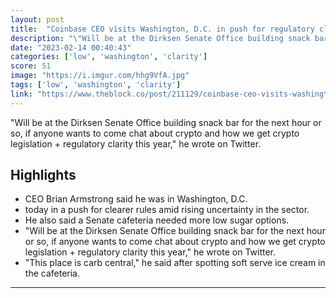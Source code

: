 ```yaml
---
layout: post
title:  "Coinbase CEO visits Washington, D.C. in push for regulatory clarity, less sugar"
description: "\"Will be at the Dirksen Senate Office building snack bar for the next hour or so, if anyone wants to come chat about crypto and how we get crypto legislation + regulatory clarity this year,\" he wrote on Twitter."
date: "2023-02-14 00:40:43"
categories: ['low', 'washington', 'clarity']
score: 51
image: "https://i.imgur.com/hhg9VfA.jpg"
tags: ['low', 'washington', 'clarity']
link: "https://www.theblock.co/post/211129/coinbase-ceo-visits-washington-d-c-in-push-for-regulatory-clarity-less-sugar"
---
```


\"Will be at the Dirksen Senate Office building snack bar for the next hour or so, if anyone wants to come chat about crypto and how we get crypto legislation + regulatory clarity this year,\" he wrote on Twitter.

## Highlights

- CEO Brian Armstrong said he was in Washington, D.C.
- today in a push for clearer rules amid rising uncertainty in the sector.
- He also said a Senate cafeteria needed more low sugar options.
- "Will be at the Dirksen Senate Office building snack bar for the next hour or so, if anyone wants to come chat about crypto and how we get crypto legislation + regulatory clarity this year," he wrote on Twitter.
- "This place is carb central," he said after spotting soft serve ice cream in the cafeteria.

---
